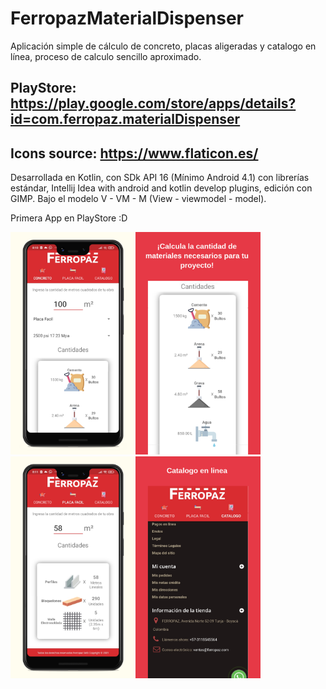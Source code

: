 # FerropazMaterialDispenser
Aplicación simple de cálculo de concreto, placas aligeradas y catalogo en línea, proceso de calculo sencillo aproximado.

## PlayStore: https://play.google.com/store/apps/details?id=com.ferropaz.materialDispenser
## Icons source: https://www.flaticon.es/ 

Desarrollada en Kotlin, con SDk API 16 (Mínimo Android 4.1) con librerías estándar, Intellij Idea with android and kotlin develop plugins, edición con GIMP.
Bajo el modelo V - VM - M  (View - viewmodel - model).

Primera App en PlayStore :D

<img src="screenshots/Phone Screenshot 1.jpg" width="200"><img src="screenshots/Phone Screenshot 2.jpg" width="200"><img src="screenshots/Phone Screenshot 3.jpg" width="200"><img src="screenshots/Phone Screenshot 4.jpg" width="200">
